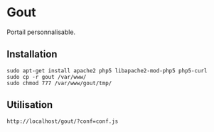 Gout
====
Portail personnalisable.

Installation
------------
    sudo apt-get install apache2 php5 libapache2-mod-php5 php5-curl
    sudo cp -r gout /var/www/
    sudo chmod 777 /var/www/gout/tmp/

Utilisation
-----------
    http://localhost/gout/?conf=conf.js
